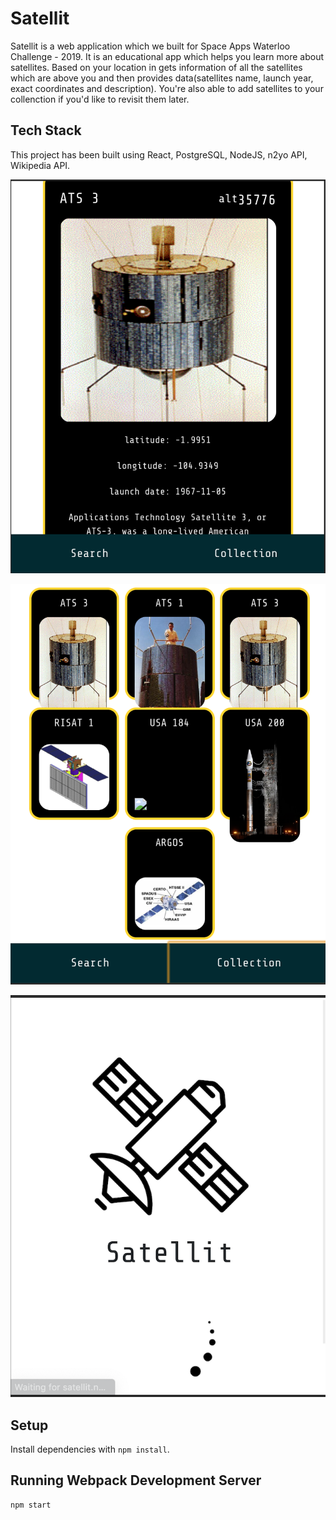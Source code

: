 # Satellit

Satellit is a web application which we built for Space Apps Waterloo Challenge - 2019. It is an educational app which helps you learn more about satellites. Based on your location in gets information of all the satellites which are above you and then provides data(satellites name, launch year, exact coordinates and description). You're also able to add satellites to your collenction if you'd like to revisit them later.

## Tech Stack

This project has been built using React, PostgreSQL, NodeJS, n2yo API, Wikipedia API.


!["Satellit - 1"](https://github.com/arturaszuta/satellite-go/blob/master/screenshots/satellit1.png)

!["Satellit - 1"](https://github.com/arturaszuta/satellite-go/blob/master/screenshots/satellit2.png)

!["Satellit - 1"](https://github.com/arturaszuta/satellite-go/blob/master/screenshots/satellit3.png)

## Setup

Install dependencies with `npm install`.

## Running Webpack Development Server

```sh
npm start
```


